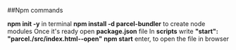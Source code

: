 ##Npm commands

**npm init -y** in terminal 
**npm install -d parcel-bundler** to create node modules
Once it's ready open **package.json** file
In **scripts** write **"start": "parcel./src/index.html--open"** 
**npm start** enter, to open the file in browser
